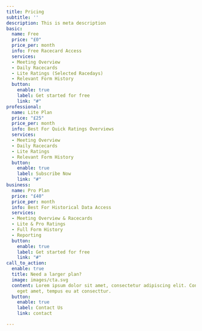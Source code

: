 ```yaml
---
title: Pricing
subtitle: ''
description: This is meta description
basic:
  name: Free
  price: "£0"
  price_per: month
  info: Free Racecard Access
  services:
  - Meeting Overview
  - Daily Racecards
  - Lite Ratings (Selected Racedays)
  - Relevant Form History
  button:
    enable: true
    label: Get started for free
    link: "#"
professional:
  name: Lite Plan
  price: "£25"
  price_per: month
  info: Best For Quick Ratings Overviews
  services:
  - Meeting Overview
  - Daily Racecards
  - Lite Ratings
  - Relevant Form History
  button:
    enable: true
    label: Subscribe Now
    link: "#"
business:
  name: Pro Plan
  price: "£40"
  price_per: month
  info: Best For Historical Data Access
  services:
  - Meeting Overview & Racecards
  - Lite & Pro Ratings
  - Full Form History
  - Reporting
  button:
    enable: true
    label: Get started for free
    link: "#"
call_to_action:
  enable: true
  title: Need a larger plan?
  image: images/cta.svg
  content: Lorem ipsum dolor sit amet, consectetur adipiscing elit. Consequat tristique
    eget amet, tempus eu at consecttur.
  button:
    enable: true
    label: Contact Us
    link: contact

---
```


